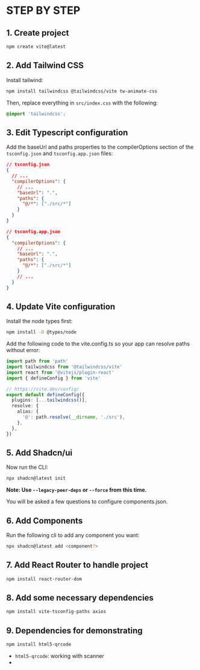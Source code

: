 # STEP BY STEP

## 1. Create project

```bash
npm create vite@latest
```

## 2. Add Tailwind CSS

Install tailwind:

```bash
npm install tailwindcss @tailwindcss/vite tw-animate-css
```

Then, replace everything in `src/index.css` with the following:

```css
@import 'tailwindcss';
```

## 3. Edit Typescript configuration

Add the baseUrl and paths properties to the compilerOptions section of the `tsconfig.json` and `tsconfig.app.json` files:

```json
// tsconfig.json
{
  // ...
  "compilerOptions": {
    // ...
    "baseUrl": ".",
    "paths": {
      "@/*": ["./src/*"]
    }
  }
}
```

```json
// tsconfig.app.json
{
  "compilerOptions": {
    // ...
    "baseUrl": ".",
    "paths": {
      "@/*": ["./src/*"]
    }
    // ...
  }
}
```

## 4. Update Vite configuration

Install the node types first:

```bash
npm install -D @types/node
```

Add the following code to the vite.config.ts so your app can resolve paths without error:

```ts
import path from 'path'
import tailwindcss from '@tailwindcss/vite'
import react from '@vitejs/plugin-react'
import { defineConfig } from 'vite'

// https://vite.dev/config/
export default defineConfig({
  plugins: [...tailwindcss()],
  resolve: {
    alias: {
      '@': path.resolve(__dirname, './src'),
    },
  },
})
```

## 5. Add Shadcn/ui

Now run the CLI:

```bash
npx shadcn@latest init
```

**Note: Use `--legacy-peer-deps` or `--force` from this time.**

You will be asked a few questions to configure components.json.

## 6. Add Components

Run the following cli to add any component you want:

```bash
npx shadcn@latest add <component?>
```

## 7. Add React Router to handle project

```bash
npm install react-router-dom
```

## 8. Add some necessary dependencies

```bash
npm install vite-tsconfig-paths axios
```

## 9. Dependencies for demonstrating

```bash
npm install html5-qrcode
```
* `html5-qrcode`: working with scanner
* 